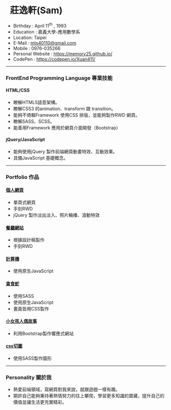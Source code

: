 #   莊逸軒(Sam)

*   Birthday : April 11<sup>th</sup> , 1993
*   Education : 嘉義大學-應用數學系
*   Location: Taipei
*   E-Mail : mts40110@gmail.com
*   Mobile : 0976-035266
*   Personal Website : https://memory25.github.io/
*   CodePen : https://codepen.io/Xuan411/
___

### FrontEnd Programming Language 專業技能
#### HTML/CSS
 - 瞭解HTML5語意架構。
 - 瞭解CSS3 的animation、transform 跟 transition。
 - 能夠不倚賴Framework 使用CSS 排版，並能夠製作RWD 網頁。
 - 瞭解SASS、SCSS。
 - 能善用Framework 應用於網頁介面開發（Bootstrap）
 
#### jQuery/JavaScript
 - 能夠使用jQuery 製作前端網頁動畫特效、互動效果。
 - 具備JavaScript 基礎概念。

___

### Portfolio 作品
  
#### <a href="https://memory25.github.io/" target="_blank">個人網頁</a>
 - 單頁式網頁
 - 手刻RWD
 - jQuery 製作淡出淡入、照片輪播、滾動特效
 
#### <a href="https://memory25.github.io/restaurant/" target="_blank">餐廳網站</a>
 - 根據設計稿製作
 - 手刻RWD
 
#### <a href="https://memory25.github.io/calculation/" target="_blank">計算機</a>
 - 使用原生JavaScript
 
#### <a href="https://memory25.github.io/snakegame/" target="_blank">貪食蛇</a>
 - 使用SASS
 - 使用原生JavaScript
 - 畫面皆用CSS製作

#### <a href="https://memory25.github.io/GirlDolls/" target="_blank">小女孩人偶故事</a>
 - 利用Bootstrap製作響應式網站
 
#### <a href="https://memory25.github.io/cssimg/" target="_blank">css切圖</a>
 - 使用SASS製作圖形
___

### Personality 關於我
 - 熱愛前端領域，寫網頁對我來說，就跟遊戲一樣有趣。
 - 期許自己能夠秉持著熱情努力的往上攀爬，學習更多知識的寶藏，提升自己的價值並讓生活更充實精彩。
 
